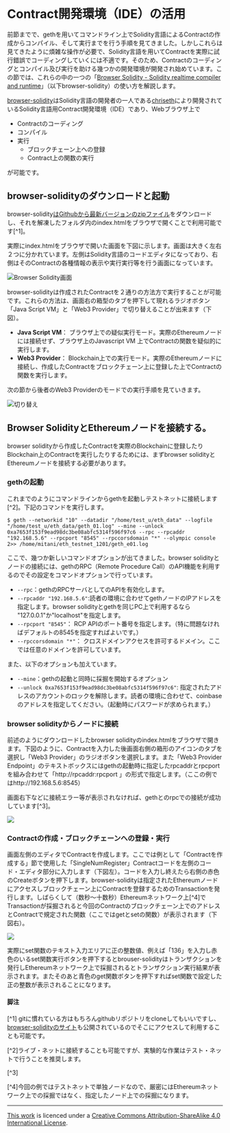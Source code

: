 # Contract開発環境（IDE）の活用

前節までで、gethを用いてコマンドライン上でSolidity言語によるContractの作成からコンパイル、そして実行までを行う手順を見てきました。しかしこれらは見てきたように煩雑な操作が必要で、Solidity言語を用いてContractを実際に試行錯誤でコーディングしていくには不適です。そのため、Contractのコーディングとコンパイル及び実行を助ける幾つかの開発環境が開発され始めています。この節では、これらの中の一つの「[Browser Solidity - Solidity realtime compiler and runtime](https://github.com/chriseth/browser-solidity)」（以下browser-solidity）の使い方を解説します。

[browser-solidity](https://github.com/chriseth/browser-solidity)はSolidity言語の開発者の一人である[chriseth](https://github.com/chriseth)により開発されているSolidity言語用Contract開発環境（IDE）であり、Webブラウザ上で

* Contractのコーディング
* コンパイル
* 実行
    * ブロックチェーン上への登録
    * Contract上の関数の実行

が可能です。

## browser-solidityのダウンロードと起動
browser-solidity[はGithubから最新バージョンのzipファイル](https://github.com/chriseth/browser-solidity/archive/gh-pages.zip)をダウンロードし、それを解凍したフォルダ内のindex.htmlをブラウザで開くことで利用可能です[^1]。

実際にindex.htmlをブラウザで開いた画面を下図に示します。画面は大きく左右２つに分かれています。左側はSolidity言語のコードエディタになっており、右側はそのContractの各種情報の表示や実行実行等を行う画面になっています。

![Browser Solidity画面](00_images/browser_solidity_initial_screen.png)

browser-solidityは作成されたContractを２通りの方法方で実行することが可能です。これらの方法は、画面右の箱型のタブを押下して現れるラジオボタン「Java Script VM」と「Web3 Provider」で切り替えることが出来ます（下図）。

* **Java Script VM**： ブラウザ上での疑似実行モード。実際のEthereumノードには接続せず、ブラウザ上のJavascript VM 上でContractの関数を疑似的に実行します。
* **Web3 Provider**： Blockchain上での実行モード。実際のEthereumノードに接続し、作成したContractをブロックチェーン上に登録した上でContractの関数を実行します。

次の節から後者のWeb3 Providerのモードでの実行手順を見ていきます。

![切り替え](00_images/browser_solidity_box_tab.png)

## Browser SolidityとEthereumノードを接続する。
browser solidityから作成したContractを実際のBlockchainに登録したりBlockchain上のContractを実行したりするためには、まずbrowser solidityとEthereumノードを接続する必要があります。

### gethの起動
これまでのようにコマンドラインからgethを起動しテストネットに接続します[^2]。下記のコマンドを実行します。

```
$ geth --networkid "10" --datadir "/home/test_u/eth_data" --logfile "/home/test_u/eth_data/geth_01.log" --mine --unlock 0xa7653f153f9ead98dc3be08abfc5314f596f97c6 --rpc --rpcaddr "192.168.5.6" --rpcport "8545" --rpccorsdomain "*" --olympic console 2>> /home/mitani/eth_testnet_1201/geth_e01.log
```

ここで、幾つか新しいコマンドオプションが出てきました。browser solidityとノードの接続には、gethのRPC（Remote Procedure Call）のAPI機能を利用するのでその設定をコマンドオプションで行っています。
* `--rpc`：gethのRPCサーバとしてのAPIを有効化します。
* `--rpcaddr "192.168.5.6"`:読者の環境に合わせてgethノードのIPアドレスを指定します。browser solidityとgethを同じPC上で利用するなら "127.0.0.1"か"localhost"を指定します。
* `--rpcport "8545"`： RCP APIのポート番号を指定します。（特に問題なければデフォルトの8545を指定すればよいです。）
* `--rpccorsdomain "*"`： クロスドメインアクセスを許可するドメイン。ここでは任意のドメインを許可しています。

また、以下のオプションも加えています。
* `--mine`：gethの起動と同時に採掘を開始するオプション
* `--unlock 0xa7653f153f9ead98dc3be08abfc5314f596f97c6"`: 指定されたアドレスのアカウントのロックを解除します。読者の環境に合わせて、coinbaseのアドレスを指定してください。（起動時にパスワードが求められます。）

### browser solidityからノードに接続
前述のようにダウンロードしたbrowser solidityのindex.htmlをブラウザで開きます。下図のように、Contractを入力した後画面右側の箱形のアイコンのタブを選択し「Web3 Provider」のラジオボタンを選択します。また「Web3 Provider Endpoint」のテキストボックスにはgethの起動時に指定したrpcaddrとrpcportを組み合わせて「http://rpcaddr:rpcport 」の形式で指定します。（ここの例ではhttp://192.168.5.6:8545）

画面右下などに接続エラー等が表示されなければ、gethとのrpcでの接続が成功しています[^3]。

![](00_images/bs_web3_with_edit.png)

### Contractの作成・ブロックチェーンへの登録・実行
画面左側のエディタでContractを作成します。ここでは例として「Contractを作成する」節<!--[REF]-->で使用した「SingleNumRegister」Contractコードを左側のコード・エディタ部分に入力します（下図左）。コードを入力し終えたら右側の赤色のCreateボタンを押下します。browser-solidityは指定されたEthereumノードにアクセスしブロックチェーン上にContractを登録するためのTransactionを発行します。しばらくして（数秒～十数秒）Ethereumネットワーク上[^4]でTransactionが採掘されると今回のContractのブロックチェーン上でのアドレスとContractで規定された関数（ここではgetとsetの関数）が表示されます（下図右）。

![](00_images/bs_simplenum_create_with_edit.png)

実際にset関数のテキスト入力エリアに正の整数値、例えば「136」を入力し赤色のいるset関数実行ボタンを押下するとbrouser-solidityはトランザクションを発行しEthereumネットワーク上で採掘されるとトランザクション実行結果が表示されます。またそのあと青色のget関数ボタンを押下すればset関数で設定した正の整数が表示されることになります。

<!-- 
## Browser Solidity そのほかの機能
(追記予定）
コントラクタの引数
AtAddress botann -->


#### 脚注
[^1] gitに慣れている方はもちろんgithubリポジトリをcloneしてもいいですし、[browser-solidityのサイト](https://chriseth.github.io/browser-solidity/)も公開されているのでそこにアクセスして利用することも可能です。

[^2]ライブ・ネットに接続することも可能ですが、実験的な作業はテスト・ネットで行うことを推奨します。

[^3] <!-- [TODO] chromeの開発ツールでの確認方法を示す。-->

[^4]今回の例ではテストネットで単独ノードなので、厳密にはEthereumネットワーク上での採掘ではなく、指定したノード上での採掘になります。

---
[This work](http://book.ethereum-jp.net/) is licenced under a [Creative Commons Attribution-ShareAlike 4.0 International License](http://creativecommons.org/licenses/by-sa/4.0/).


